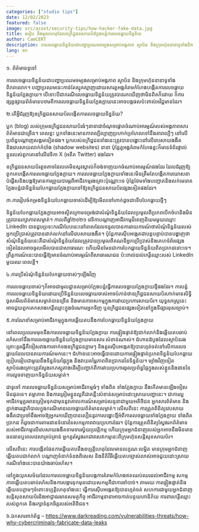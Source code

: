 ```yaml
---
categories: ["studio tips"]
date: 12/02/2023
featured: false
image: src/asset/security-tips/how-hacker-fake-data.jpg
title: របៀប និងមូលហេតុដែលឧក្រិដ្ឋជនសាយប័រក្លែងបន្លំការលេចធ្លាយទិន្នន័យ
author: CamCERT
description: ការលេចធ្លាយទិន្នន័យជាបញ្ហាប្រឈមចម្បងសម្រាប់អង្គភាព ស្ថាប័ន និងក្រុមហ៊ុននានាទូទាំងពិភពលោក។ បញ្ហាប្រឈមនេះកាន់តែស្មុគស្មាញ
lang: en
---
```


១. ព័ត៌មានទូទៅ

ការលេចធ្លាយទិន្នន័យជាបញ្ហាប្រឈមចម្បងសម្រាប់អង្គភាព ស្ថាប័ន និងក្រុមហ៊ុននានាទូទាំងពិភពលោក។ បញ្ហាប្រឈមនេះកាន់តែស្មុគស្មាញដោយសារតួអង្គគំរាមកំហែងបង្កើតការលេចធ្លាយទិន្នន័យក្លែងក្លាយ។ បើទោះបីជាករណីលេចធ្លាយទិន្នន័យត្រូវបានរកឃើញថាមិនពិតក៏ដោយ ក៏ការផ្សព្វផ្សាយព័ត៌មានបឋមពីការលេចធ្លាយទិន្នន័យក្លែងក្លាយនេះអាចបង្កផលប៉ះពាល់អវិជ្ជមានដែរ។

២.តើអ្វីជំរុញឱ្យឧក្រិដ្ឋជនសាយប័របង្កើតការលេចធ្លាយទិន្នន័យ?

ប្លក (blog) របស់ក្រុមឧក្រិដ្ឋជនសាយប័រធំៗនានាជាចំណុចផ្តោតចំណាប់អារម្មណ៍របស់អង្គភាពសារព័ត៌មានជាច្រើន។ ពេលខ្លះ ប្លកទាំងនេះមានភាពល្បីល្បាញប្រហាក់ប្រហែលទៅនឹងតារាល្បីៗ នៅលើប្រព័ន្ធបណ្ដាញសង្គមទៀតផង។ ប្លករបស់ឧក្រិដ្ឋជនទាំងនេះត្រូវបានបង្ហោះនៅលើវេបសាយងងឹតនិងវេបសាយលាក់កំបាំង (shadow websites) នានា ប៉ុន្តែតួអង្គគំរាមកំហែងខ្លះក៏មានទំព័រផ្ទាល់ខ្លួនរបស់ពួកគេនៅលើវេទិកា X (អតីត Twitter) ផងដែរ។

ឧក្រិដ្ឋជនសាយប័រតួចតាចដែលគេមិនសូវស្គាល់ក៏ចង់ទាញយកចំណាប់អារម្មណ៍ផងដែរ ដែលជំរុញឱ្យពួកគេបង្កើតការលេចធ្លាយក្លែងក្លាយ។ ការលេចធ្លាយក្លែងក្លាយទាំងនេះមិនត្រឹមតែបង្កើតការឃោសនាបំផ្លើសនិងបង្កឱ្យមានការព្រួយបារម្ភពីអាជីវកម្មរងគ្រោះប៉ុណ្ណោះទេ ប៉ុន្តែថែមទាំងបញ្ឆោតនិងលក់មេរោគក្លែងបន្លំជាទិន្នន័យបែកធ្លាយក្លែងក្លាយទៅឱ្យឧក្រិដ្ឋជនសាយប័រផ្សេងទៀតផងដែរ។

៣.ការរៀបចំកម្រងទិន្នន័យបែកធ្លាយចាស់ដើម្បីឱ្យមើលទៅហាក់ដូចជាទើបបែកធ្លាយថ្មីៗ

ទិន្នន័យបែកធ្លាយក្លែងក្លាយអាចស្ថិតក្រោមទម្រង់ជាសំណុំទិន្នន័យដែលប្រមូលពីប្រភពបើកចំហនិងមិនត្រូវបានរក្សាភាពសម្ងាត់។ កាលពីឆ្នាំ២០២១ វេទិកាបណ្តាញអាជីវកម្មដ៏ពេញនិយមមួយឈ្មោះ LinkedIn បានជួបប្រទះករណីបែបនេះនៅពេលដែលទទួលបានការរាយការណ៍ថាសំណុំទិន្នន័យរបស់អ្នកប្រើប្រាស់ត្រូវបានដាក់លក់នៅលើវេបសាយងងឹត។ ប៉ុន្តែការស៊ើបអង្កេតជាបន្តបន្ទាប់បានបង្ហាញថា សំណុំទិន្នន័យនេះគឺជាសំណុំទិន្នន័យដែលត្រូវបានប្រមូលពីគណនីអ្នកប្រើប្រាស់និងគេហទំព័រផ្សេងទៀតដែលអាចចូលមើលបានជាសាធារណៈ ហើយមិនមែនជាការបែកធ្លាយទិន្នន័យពិតប្រាកដនោះទេ។ ព្រឹត្តការណ៍នេះបានធ្វើឱ្យមានចំណាប់អារម្មណ៍ពីសាធារណជន ប៉ះពាល់ដល់កេរ្ដិ៍ឈ្មោះរបស់ LinkedIn មួយរយៈពេលខ្លី។

៤.ការប្រើសំណុំទិន្នន័យបែកធ្លាយចាស់ៗឡើងវិញ

ការលេចធ្លាយចាស់ៗក៏អាចជាមូលដ្ឋានសម្រាប់ក្លែងបន្លំធ្វើការលេចធ្លាយក្លែងក្លាយថ្មីផងដែរ។ ការបន្លំការលេចធ្លាយទិន្នន័យដោយប្រើទិន្នន័យលេចធ្លាយចាស់អាចបំភាន់ថាឧក្រិដ្ឋជនសាយប័រហាក់មានសិទ្ធិចូលមើលព័ត៌មានសម្ងាត់បានច្រើន និងមានភាពសកម្មក្នុងការវាយប្រហារសាយប័រ។ យុទ្ធសាស្ត្រនេះអាចជួយពួកគេកសាងកេរ្តិ៍ឈ្មោះក្នុងចំណោមអ្នកទិញ ឬឧក្រិដ្ឋជនផ្សេងទៀតនៅក្នុងទីផ្សារខុសច្បាប់។

៥.ការណែនាំសម្រាប់អាជីវកម្មក្នុងការឆ្លើយតបនឹងការបែកធ្លាយទិន្នន័យក្លែងក្លាយ

នៅពេលប្រឈមមុខនឹងការលេចធ្លាយទិន្នន័យក្លែងក្លាយ ការផ្ទៀងផ្ទាត់ឱ្យជាក់លាក់និងឆ្លើយតបឆាប់រហ័សទៅនឹងការលេចធ្លាយទិន្នន័យក្លែងក្លាយមានសារៈសំខាន់ណាស់។ ជំហានដំបូងដែលស្ថាប័នរងគ្រោះគួរធ្វើគឺចៀសវាងការទាក់ទងឧក្រិដ្ឋជនភ្លាមៗ និងគួរស៊ើបអង្កេតឱ្យបានហ្មត់ចត់ទៅលើការលេចធ្លាយដែលបានរាយការណ៍មកនេះ។ ជំហ៊ាននេះអាចធ្វើបានដោយការផ្ទៀងផ្ទាត់ប្រភពទិន្នន័យបែកធ្លាយ ប្រៀបធៀបជាមួយនឹងទិន្នន័យផ្ទៃក្នុង និងវាយតម្លៃភាពពិតប្រាកដនៃទិន្នន័យ។ ម្យ៉ាងវិញទៀត ស្ថាប័នរងគ្រោះត្រូវស្វែងរកភស្តុតាងដើម្បីបញ្ជាក់ពីការវាយប្រហារចូលប្រព័ន្ធផ្ទៃក្នុងរបស់ខ្លួននិងដាននៃការលួចទាញយកទិន្នន័យសម្ងាត់។

ជាទូទៅ ការលេចធ្លាយទិន្នន័យសម្រាប់អាជីវកម្មធំៗ ទាំងពិត ទាំងក្លែងក្លាយ នឹងកើតមានឡើងចៀសមិនផុតទេ។ តម្លាភាព និងការត្រៀមខ្លួនល្អគឺជាគន្លឹះសំខាន់សម្រាប់ដោះស្រាយបញ្ហានេះ។ ជាការល្អ អាជីវកម្មគួរមានត្រៀមទុកជាមុននូវគោលការណ៍សម្រាប់សន្ទនាជាមួយអតិថិជន អ្នកសារព័ត៌មាន និងភ្នាក់ងាររដ្ឋាភិបាលក្នុងករណីមានលេចធ្លាយព័ត៌មានសម្ងាត់។ លើសពីនេះ ការត្រួតពិនិត្យវេបសាយងងឹតជាប្រចាំនឹងអាចឱ្យអ្នករកឃើញបានលឿននូវការបង្ហោះថ្មីអំពីការលេចធ្លាយទាំងក្លែងក្លាយ ទាំងពិតប្រាកដ ក៏ដូចជាការតាមដានទំនោរនៃសកម្មភាពវាយប្រហារដែរ។ ប៉ុន្តែការត្រួតពិនិត្យស្វែងរកព័ត៌មានរបស់អាជីវកម្មលើវេបសាយងងឹតទាមទារស្វ័យប្រវត្តិកម្ម ហើយក្រុមអ្នកជំនាញរបស់អ្នកអាចនឹងមិនមានធនធានឬពេលវេលាគ្រប់គ្រាន់ អ្នកគួរស្វែងរកជាវសេវាកម្មនេះពីក្រុមហ៊ុនសន្តិសុខសាយប័រ។

លើសពីនេះ ការបង្កើតផែនការឆ្លើយតបនឹងឧប្បត្តិហេតុដែលមានលក្ខណៈលម្អិត មានក្រុមអ្នកជំនាញឆ្លើយតបជាក់លាក់ បណ្តាញទំនាក់ទំនងពិសេស និងនីតិវិធីឆ្លើយតបច្បាស់លាស់អាចជួយដោះស្រាយករណីទាំងនេះបានយ៉ាងឆាប់រហ័ស។

នៅក្នុងយុគសម័យដែលការលេចធ្លាយទិន្នន័យបង្កការគំរាមកំហែងឥតឈប់ឈរដល់អាជីវកម្ម សកម្មភាពឆ្លើយតបឆាប់រហ័សនិងការបង្ការទុកមុនដោយសកម្មគឺជាការចាំបាច់។ តាមរយៈការផ្ទៀងផ្ទាត់និងឆ្លើយតបភ្លាមៗចំពោះឧប្បត្តិហេតុទាំងនេះ ធ្វើការស៊ើបអង្កេតឱ្យបានហ្មត់ចត់ សហការជាមួយអ្នកជំនាញសន្តិសុខសាយប័រនិងអាជ្ញាធរ​មានសមត្ថកិច្ច អាជីវកម្មនានាអាចកាត់បន្ថយហានិភ័យ ការពារកេរ្តិ៍ឈ្មោះរបស់ពួកគេ និងរក្សាទំនុកចិត្តរបស់អតិថិជន។

៦.ឯកសារពាក់ព័ន្ធ
– https://www.darkreading.com/vulnerabilities-threats/how-why-cybercriminals-fabricate-data-leaks
